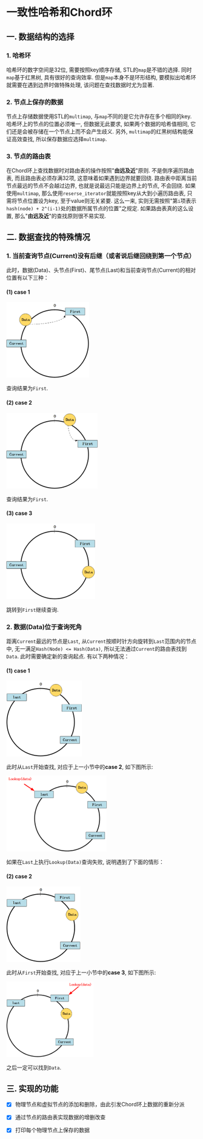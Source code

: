 # 一致性哈希和Chord环
## 一. 数据结构的选择
### 1. 哈希环
哈希环的数字空间是32位, 需要按照key顺序存储, STL的`map`是不错的选择. 同时`map`基于红黑树, 具有很好的查询效率. 但是`map`本身不是环形结构, 要模拟出哈希环就需要在遇到边界时做特殊处理, 该问题在查找数据时尤为显著.

### 2. 节点上保存的数据
节点上存储数据使用STL的`multimap`, 与`map`不同的是它允许存在多个相同的key. 哈希环上的节点的位置必须唯一, 但数据无此要求, 如果两个数据的哈希值相同, 它们还是会被存储在一个节点上而不会产生歧义. 另外, `multimap`的红黑树结构能保证高效查找, 所以保存数据应选择`multimap`.

### 3. 节点的路由表
在Chord环上查找数据时对路由表的操作按照"**由远及近**"原则. 不是倒序遍历路由表, 而且路由表必须存满32项, 这意味着如果遇到边界就要回绕. 路由表中距离当前节点最远的节点不会越过边界, 也就是说最远只能是边界上的节点, 不会回绕. 如果使用`multimap`, 那么使用`reserse_iterator`就能按照key从大到小遍历路由表, 只需将节点位置设为key, 至于value则无关紧要. 这么一来, 实则无需按照"第`i`项表示`hash(node) + 2^(i-1)`处的数据所属节点的位置"之规定. 如果路由表真的这么设置, 那么"**由远及近**"的查找原则很不易实现.

## 二. 数据查找的特殊情况
### 1. 当前查询节点(Current)没有后继（或者说后继回绕到第一个节点）
此时，数据(Data)、头节点(First)、尾节点(Last)和当前查询节点(Current)的相对位置有以下三种：

#### (1) case 1
<img src="images/no_successor1.png" height="200" align=center/>

查询结果为`First`.

#### (2) case 2
<img src="images/no_successor2.png" height="200" align=center/>

查询结果为`First`.

#### (3) case 3
<img src="images/no_successor3.png" height="200" align=center/>

跳转到`First`继续查询.

### 2. 数据(Data)位于查询死角
距离`Current`最远的节点是`Last`, 从`Current`按顺时针方向旋转到`Last`范围内的节点中, 无一满足`Hash(Node) <= Hash(Data)`, 所以无法通过`Current`的路由表找到`Data`. 此时需要确定新的查询起点. 有以下两种情况：

#### (1) case 1
<img src="images/blind_spot1.png" height="200" align=center/>

此时从`Last`开始查找, 对应于上一小节中的**case 2**, 如下图所示:

<img src="images/blind_spot1_lookup.png" height="200" align=center/>

如果在`Last`上执行`Lookup(Data)`查询失败, 说明遇到了下面的情形：

#### (2) case 2
<img src="images/blind_spot2.png" height="200" align=center/>

此时从`First`开始查找, 对应于上一小节中的**case 3**, 如下图所示:

<img src="images/blind_spot2_lookup.png" height="200" align=center/>

之后一定可以找到`Data`.

## 三. 实现的功能
- [x] 物理节点和虚拟节点的添加和删除，由此引发Chord环上数据的重新分派
- [x] 通过节点的路由表实现数据的增删改查
- [x] 打印每个物理节点上保存的数据

